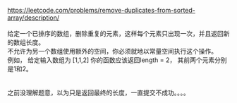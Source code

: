 
https://leetcode.com/problems/remove-duplicates-from-sorted-array/description/
<br><br>
给定一个已排序的数组，删除重复的元素，这样每个元素只出现一次，并且返回新的数组长度。 
<br>
不允许为另一个数组使用额外的空间，你必须就地以常量空间执行这个操作。 
<br>
例如， 给定输入数组为 [1,1,2] 你的函数应该返回length = 2， 其前两个元素分别是1和2。
<br><br><br>
之前没理解题意，以为只是返回最终的长度，一直提交不成功。。。。
